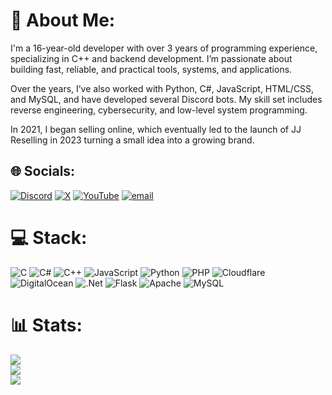 # 💫 About Me:
I'm a 16-year-old developer with over 3 years of programming experience, specializing in C++ and backend development. I’m passionate about building fast, reliable, and practical tools, systems, and applications.

Over the years, I’ve also worked with Python, C#, JavaScript, HTML/CSS, and MySQL, and have developed several Discord bots. My skill set includes reverse engineering, cybersecurity, and low-level system programming.

In 2021, I began selling online, which eventually led to the launch of JJ Reselling in 2023 turning a small idea into a growing brand.

## 🌐 Socials:
[![Discord](https://img.shields.io/badge/Discord-%237289DA.svg?logo=discord&logoColor=white)](https://discord.gg/jjreselling) [![X](https://img.shields.io/badge/X-black.svg?logo=X&logoColor=white)](https://x.com/jjreselling) [![YouTube](https://img.shields.io/badge/YouTube-%23FF0000.svg?logo=YouTube&logoColor=white)](https://www.youtube.com/@JJReselling) [![email](https://img.shields.io/badge/Email-D14836?logo=gmail&logoColor=white)](mailto:chris@jj-reselling.shop) 


# 💻 Stack:
![C](https://img.shields.io/badge/c-%2300599C.svg?style=for-the-badge&logo=c&logoColor=white) ![C#](https://img.shields.io/badge/c%23-%23239120.svg?style=for-the-badge&logo=csharp&logoColor=white) ![C++](https://img.shields.io/badge/c++-%2300599C.svg?style=for-the-badge&logo=c%2B%2B&logoColor=white) ![JavaScript](https://img.shields.io/badge/javascript-%23323330.svg?style=for-the-badge&logo=javascript&logoColor=%23F7DF1E) ![Python](https://img.shields.io/badge/python-3670A0?style=for-the-badge&logo=python&logoColor=ffdd54) ![PHP](https://img.shields.io/badge/php-%23777BB4.svg?style=for-the-badge&logo=php&logoColor=white) ![Cloudflare](https://img.shields.io/badge/Cloudflare-F38020?style=for-the-badge&logo=Cloudflare&logoColor=white) ![DigitalOcean](https://img.shields.io/badge/DigitalOcean-%230167ff.svg?style=for-the-badge&logo=digitalOcean&logoColor=white) ![.Net](https://img.shields.io/badge/.NET-5C2D91?style=for-the-badge&logo=.net&logoColor=white) ![Flask](https://img.shields.io/badge/flask-%23000.svg?style=for-the-badge&logo=flask&logoColor=white) ![Apache](https://img.shields.io/badge/apache-%23D42029.svg?style=for-the-badge&logo=apache&logoColor=white) ![MySQL](https://img.shields.io/badge/mysql-4479A1.svg?style=for-the-badge&logo=mysql&logoColor=white)


# 📊 Stats:
![](https://github-readme-stats.vercel.app/api?username=officialchristheg&theme=rose_pine&hide_border=false&include_all_commits=false&count_private=false)<br/>
![](https://nirzak-streak-stats.vercel.app/?user=officialchristheg&theme=rose_pine&hide_border=false)<br/>
![](https://github-readme-stats.vercel.app/api/top-langs/?username=officialchristheg&theme=rose_pine&hide_border=false&include_all_commits=false&count_private=false&layout=compact)

